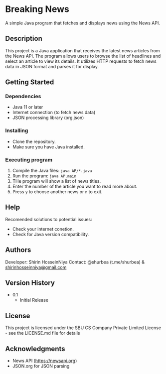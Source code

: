 # Breaking News

A simple Java program that fetches and displays news using the News API.

## Description

This project is a Java application that receives the latest news articles from the News API. The program allows users to browse the list of headlines and select an article to view its details. It utilizes HTTP requests to fetch news data in JSON format and parses it for display.

## Getting Started

### Dependencies

* Java 11 or later
* Internet connection (to fetch news data)
* JSON processing library (org.json)

### Installing

* Clone the repository.
* Make sure you have Java installed.

### Executing program

1. Compile the Java files:
```java AP/*.java```
2. Run the program:
```java AP.main```
3. THe program will show a list of news titles.
4. Enter the number of the article you want to read more about.
5. Press ```y``` to choose another news or ```n``` to exit.

## Help

Recomended solutions to potential issues:
* Check your internet conetion.
* Check for Java version compatibility.

## Authors

Developer: Shirin HosseinNiya
Contact: @shurbea (t.me/shurbea) & shirinhosseinniya@gmail.com

## Version History

* 0.1
    * Initial Release

## License

This project is licensed under the SBU CS Company Private Limited License - see the LICENSE.md file for details

## Acknowledgments

* News API (https://newsapi.org)
* JSON.org for JSON parsing